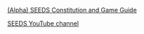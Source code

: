 

[(Alpha) SEEDS Constitution and Game Guide](https://docs.google.com/document/d/1C4w9Ol8VGabCIcQDVPDrwcTRoJXBqhrb7VjslwQbUGU/edit#heading=h.a3ps47hgyvev)

[SEEDS YouTube channel](https://www.youtube.com/channel/UCzuomEZ3aNbr2LEreGlvWGQ)
